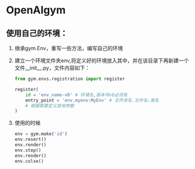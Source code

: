 # OpenAIgym

## 使用自己的环境：

1. 继承gym.Env，重写一些方法，编写自己的环境

2. 建立一个环境文件夹env,将定义好的环境放入其中，并在该目录下再新建一个文件\_\_init\_\_.py，文件内容如下：

	````python
	from gym.envs.registration import register
	
	register(
		id = 'env_name-v0' # 环境名,版本号v0必须有
		entry_point = 'env.myenv:MyEnv' # 文件夹名.文件名:类名
		# 根据需要定义其他参数
	)
	````

3. 使用的时候

	```python
	env = gym.make('id')
	env.resert()
	env.render()
	env.step()
	env.render()
	env.colse()
	```
